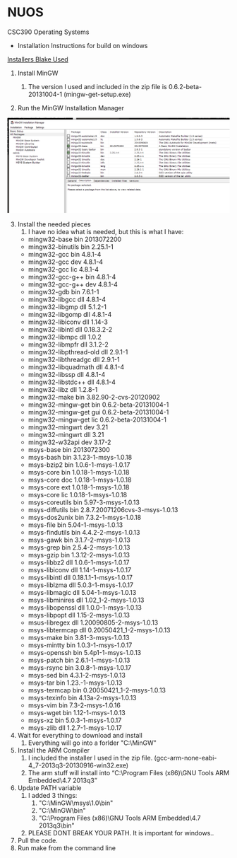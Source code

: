 # NUOS
CSC390 Operating Systems


- Installation Instructions for build on windows

[Installers Blake Used](https://onedrive.live.com/redir?resid=C9BED2494B9702A!63762&authkey=!ABqKlNe5m71Tu2A&ithint=file%2czip)

1. Install MinGW
    1. The version I used and included in the zip file is 0.6.2-beta-20131004-1 (mingw-get-setup.exe)

2. Run the MinGW Installation Manager

![Installation manager](https://github.com/RyliD/NUOS/blob/master/install.png)

3. Install the needed pieces
    1. I have no idea what is needed, but this is what I have:
    * mingw32-base              bin   2013072200
    * mingw32-binutils          bin   2.25.1-1
    * mingw32-gcc               bin   4.8.1-4
    * mingw32-gcc               dev   4.8.1-4
    * mingw32-gcc               lic   4.8.1-4
    * mingw32-gcc-g++           bin   4.8.1-4
    * mingw32-gcc-g++           dev   4.8.1-4
    * mingw32-gdb               bin   7.6.1-1
    * mingw32-libgcc            dll   4.8.1-4
    * mingw32-libgmp            dll   5.1.2-1
    * mingw32-libgomp           dll   4.8.1-4
    * mingw32-libiconv          dll   1.14-3
    * mingw32-libintl           dll   0.18.3.2-2
    * mingw32-libmpc            dll   1.0.2
    * mingw32-libmpfr           dll   3.1.2-2
    * mingw32-libpthread-old    dll   2.9.1-1
    * mingw32-libthreadgc       dll   2.9.1-1
    * mingw32-libquadmath       dll   4.8.1-4
    * mingw32-libssp            dll   4.8.1-4
    * mingw32-libstdc++         dll   4.8.1-4
    * mingw32-libz              dll   1.2.8-1
    * mingw32-make              bin   3.82.90-2-cvs-20120902
    * mingw32-mingw-get         bin   0.6.2-beta-20131004-1
    * mingw32-mingw-get         gui   0.6.2-beta-20131004-1
    * mingw32-mingw-get         lic   0.6.2-beta-20131004-1
    * mingw32-mingwrt           dev   3.21
    * mingw32-mingwrt           dll   3.21
    * mingw32-w32api            dev   3.17-2
    * msys-base                 bin   2013072300
    * msys-bash                 bin   3.1.23-1-msys-1.0.18
    * msys-bzip2                bin   1.0.6-1-msys-1.0.17
    * msys-core                 bin   1.0.18-1-msys-1.0.18
    * msys-core                 doc   1.0.18-1-msys-1.0.18
    * msys-core                 ext   1.0.18-1-msys-1.0.18
    * msys-core                 lic   1.0.18-1-msys-1.0.18
    * msys-coreutils            bin   5.97-3-msys-1.0.13
    * msys-diffutils            bin   2.8.7.20071206cvs-3-msys-1.0.13
    * msys-dos2unix             bin   7.3.2-1-msys-1.0.18
    * msys-file                 bin   5.04-1-msys-1.0.13
    * msys-findutils            bin   4.4.2-2-msys-1.0.13
    * msys-gawk                 bin   3.1.7-2-msys-1.0.13
    * msys-grep                 bin   2.5.4-2-msys-1.0.13
    * msys-gzip                 bin   1.3.12-2-msys-1.0.13
    * msys-libbz2               dll   1.0.6-1-msys-1.0.17
    * msys-libiconv             dll   1.14-1-msys-1.0.17
    * msys-libintl              dll   0.18.1.1-1-msys-1.0.17
    * msys-liblzma              dll   5.0.3-1-msys-1.0.17
    * msys-libmagic             dll   5.04-1-msys-1.0.13
    * msys-libminires           dll   1.02_1-2-msys-1.0.13
    * msys-libopenssl           dll   1.0.0-1-msys-1.0.13
    * msys-libpopt              dll   1.15-2-msys-1.0.13
    * msus-libregex             dll   1.20090805-2-msys-1.0.13
    * msys-libtermcap           dll   0.20050421_1-2-msys-1.0.13
    * msys-make                 bin   3.81-3-msys-1.0.13
    * msys-mintty               bin   1.0.3-1-msys-1.0.17
    * msys-openssh              bin   5.4p1-1-msys-1.0.13
    * msys-patch                bin   2.6.1-1-msys-1.0.13
    * msys-rsync                bin   3.0.8-1-msys-1.0.17
    * msys-sed                  bin   4.3.1-2-msys-1.0.13
    * msys-tar                  bin   1.23.-1-msys-1.0.13
    * msys-termcap              bin   0.20050421_1-2-msys-1.0.13
    * msys-texinfo              bin   4.13a-2-msys-1.0.13
    * msys-vim                  bin   7.3-2-msys-1.0.16
    * msys-wget                 bin   1.12-1-msys-1.0.13
    * msys-xz                   bin   5.0.3-1-msys-1.0.17
    * msys-zlib                 dll   1.2.7-1-msys-1.0.17
4. Wait for everything to download and install
    1. Everything will go into a forlder "C:\MinGW"
5. Install the ARM Compiler
    1. I included the installer I used in the zip file. (gcc-arm-none-eabi-4_7-2013q3-20130916-win32.exe)
    2. The arm stuff will install into “C:\Program Files (x86)\GNU Tools ARM Embedded\4.7 2013q3”
6. Update PATH variable
    1. I added 3 things:
        1. "C:\MinGW\msys\1.0\bin"
        2. "C:\MinGW\bin"
        3. "C:\Program Files (x86)\GNU Tools ARM Embedded\4.7 2013q3\bin"
     2.  PLEASE DONT BREAK YOUR PATH.  It is important for windows..
7. Pull the code.
8. Run make from the command line
